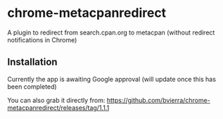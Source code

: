 chrome-metacpanredirect
======
A plugin to redirect from search.cpan.org to metacpan (without redirect notifications in Chrome)


Installation
------
Currently the app is awaiting Google approval (will update once this has been completed)

You can also grab it directly from: https://github.com/bvierra/chrome-metacpanredirect/releases/tag/1.1.1
